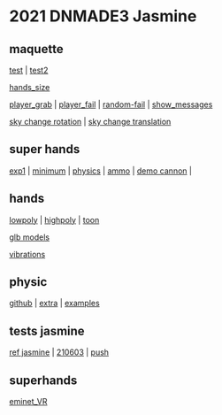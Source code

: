 # 2021 DNMADE3 Jasmine

## maquette
[test](https://eminet666.github.io/ensaama/2021/dnmade3/jasmine/maquette/test.html) |
[test2](https://eminet666.github.io/ensaama/2021/dnmade3/jasmine/maquette/player.html)

[hands_size](https://eminet666.github.io/ensaama/2021/dnmade3/jasmine/hands_size.html)

[player_grab](https://eminet666.github.io/ensaama/2021/dnmade3/jasmine/maquette/2_player_grab.html) |
[player_fail](https://eminet666.github.io/ensaama/2021/dnmade3/jasmine/maquette/3_player_fail.html) |
[random-fail](https://eminet666.github.io/ensaama/2021/dnmade3/jasmine/maquette/4_random_fail.html) | 
[show_messages](https://eminet666.github.io/ensaama/2021/dnmade3/jasmine/maquette/5_show_messages.html)

[sky change rotation](https://eminet666.github.io/ensaama/2021/dnmade3/jasmine/maquette/6_sky_update_rotation.html) |
[sky change translation](https://eminet666.github.io/ensaama/2021/dnmade3/jasmine/maquette/6_sky_update_tranlation.html)

## super hands
[exp1](https://wmurphyrd.github.io/aframe-super-hands-component/examples/) | 
[minimum](https://eminet666.github.io/ensaama/2021/dnmade3/jasmine/0_exp_superhands_base.html) | 
[physics](https://eminet666.github.io/ensaama/2021/dnmade3/jasmine/0_exp_superhands_physics.html) |
[ammo](https://eminet666.github.io/ensaama/2021/dnmade3/jasmine/1_ammo.html) |
[demo cannon](https://eminet666.github.io/eminet_VR/x_test/physics/2_demo_tuto2.html) |

## hands
[lowpoly](https://eminet666.github.io/ensaama/2021/dnmade3/jasmine/hands/0_hands_lowpoly.html) | 
[highpoly](https://eminet666.github.io/ensaama/2021/dnmade3/jasmine/hands/0_hands_highpoly.html) | 
[toon](https://eminet666.github.io/ensaama/2021/dnmade3/jasmine/hands/0_hands_toons.html) 

[glb models](https://eminet666.github.io/ensaama/2021/dnmade3/jasmine/hands/1_hands_3Dmodels.html)

[vibrations](https://eminet666.github.io/ensaama/2021/dnmade3/jasmine/hands/2_hands_vibrations.html)

## physic
[github](https://github.com/n5ro/aframe-physics-system) | 
[extra](https://wmurphyrd.github.io/aframe-physics-extras/) |
[examples](https://n5ro.github.io/aframe-physics-system/examples/)

## tests jasmine
[ref jasmine](https://eminet666.github.io/ensaama/2021/dnmade3/jasmine/test/210603_ref.html) | 
[210603](https://eminet666.github.io/ensaama/2021/dnmade3/jasmine/test/210603.html) |
[push](https://eminet666.github.io/ensaama/2021/dnmade3/jasmine/physics/1_physics_push.html)

## superhands
[eminet_VR](https://eminet666.github.io/eminet_VR/x_test/superhands/)